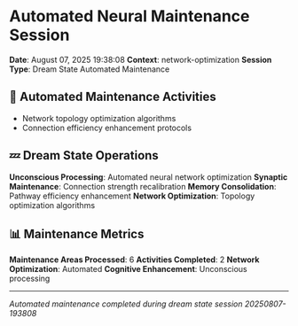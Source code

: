 # Automated Neural Maintenance Session

**Date**: August 07, 2025 19:38:08
**Context**: network-optimization
**Session Type**: Dream State Automated Maintenance

## 🔧 Automated Maintenance Activities

- Network topology optimization algorithms
 - Connection efficiency enhancement protocols


## 💤 Dream State Operations

**Unconscious Processing**: Automated neural network optimization
**Synaptic Maintenance**: Connection strength recalibration
**Memory Consolidation**: Pathway efficiency enhancement
**Network Optimization**: Topology optimization algorithms

## 📊 Maintenance Metrics

**Maintenance Areas Processed**: 6
**Activities Completed**: 2
**Network Optimization**: Automated
**Cognitive Enhancement**: Unconscious processing

---

*Automated maintenance completed during dream state session 20250807-193808*
